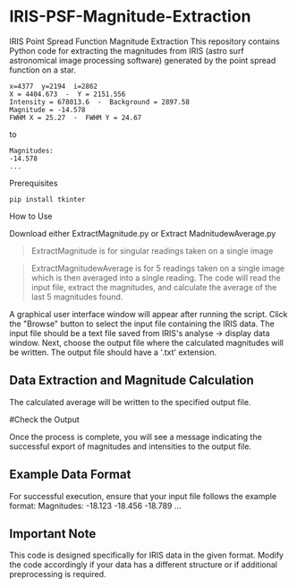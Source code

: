 # IRIS-PSF-Magnitude-Extraction

IRIS Point Spread Function Magnitude Extraction
This repository contains Python code for extracting the magnitudes from IRIS (astro surf astronomical image processing software) generated by the point spread function on a star.
```
x=4377  y=2194  i=2862 
X = 4404.673  -  Y = 2151.556
Intensity = 678013.6  -  Background = 2897.58
Magnitude = -14.578
FWHM X = 25.27  -  FWHM Y = 24.67
```
to
```
Magnitudes:
-14.578
...
```

Prerequisites
```
pip install tkinter
```
How to Use

Download either ExtractMagnitude.py or Extract MadnitudewAverage.py
> ExtractMagnitude is for singular readings taken on a single image 

> ExtractMagnitudewAverage is for 5 readings taken on a single image which is then averaged into a single reading. The code will read the input file, extract the magnitudes, and calculate the average of the last 5 magnitudes found.

A graphical user interface window will appear after running the script.
Click the "Browse" button to select the input file containing the IRIS data. The input file should be a text file saved from IRIS's analyse -> display data window.
Next, choose the output file where the calculated magnitudes will be written. The output file should have a '.txt' extension.

## Data Extraction and Magnitude Calculation

The calculated average will be written to the specified output file.

#Check the Output

Once the process is complete, you will see a message indicating the successful export of magnitudes and intensities to the output file.

## Example Data Format
For successful execution, ensure that your input file follows the example format:
Magnitudes:
-18.123
-18.456
-18.789
...

## Important Note
This code is designed specifically for IRIS data in the given format. Modify the code accordingly if your data has a different structure or if additional preprocessing is required.
